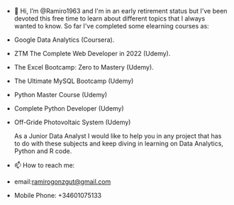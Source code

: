 - 👋 Hi, I’m @Ramiro1963 and I'm in an early retirement status but I've been devoted this free time to learn about different topics that I always wanted to know. So far I've completed some elearning courses as:
- Google Data Analytics (Coursera).
- ZTM The Complete Web Developer in 2022 (Udemy).
- The Excel Bootcamp: Zero to Mastery (Udemy).
- The Ultimate MySQL Bootcamp (Udemy)
- Python Master Course (Udemy)
- Complete Python Developer (Udemy)
- Off-Gride  Photovoltaic System (Udemy)

  As a Junior Data Analyst I would like to help you in any project that has to do with these subjects and keep diving in learning on Data Analytics, Python and R code.

  
- 📫 How to reach me:
- email:ramirogonzgut@gmail.com
- Mobile Phone: +34601075133

<!---
Ramiro1963/Ramiro1963 is a ✨ special ✨ repository because its `README.md` (this file) appears on your GitHub profile.
You can click the Preview link to take a look at your changes.
--->

